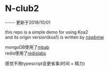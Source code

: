 # N-club2

----- 更新于2018/10/01

this repo is a simple demo for using Koa2  
and its origin version(koa1) is written by [nswbmw](https://github.com/nswbmw/N-club)

mongoDB使用了[mbab](https://mlab.com/)  
redis使用了[redislabs](https://redislabs.com/)

感觉不用typescript会更省事(时间 + 精力)